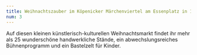 ```yaml
---
title: Weihnachtszauber im Köpenicker Märchenviertel am Essenplatz in 12555 Berlin Köpenick am 6.12.2025 12-19 Uhr
num: 3
---
```


Auf diesen kleinen künstlerisch-kulturellen Weihnachtsmarkt findet ihr mehr als 25 wunderschöne handwerkliche Stände, ein abwechslungsreiches Bühnenprogramm und ein Bastelzelt für Kinder.